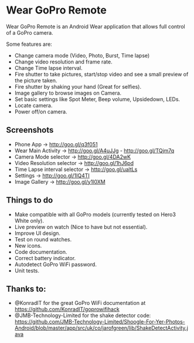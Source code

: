 # Wear GoPro Remote

Wear GoPro Remote is an Android Wear application that allows full control of a GoPro camera.

Some features are:

* Change camera mode (Video, Photo, Burst, Time lapse)
* Change video resolution and frame rate.
* Change Time lapse interval.
* Fire shutter to take pictures, start/stop video and see a small preview of the picture taken.
* Fire shutter by shaking your hand (Great for selfies).
* Image gallery to browse images on Camera.
* Set basic settings like Spot Meter, Beep volume, Upsidedown, LEDs.
* Locate camera.
* Power off/on camera.

## Screenshots
* Phone App -> http://goo.gl/q3f051
* Wear Main Activity -> http://goo.gl/A4uJJg - http://goo.gl/TQjm7q
* Camera Mode selector -> http://goo.gl/4DA2wK
* Video Resolution selector -> http://goo.gl/1hJ6pd
* Time Lapse interval selector -> http://goo.gl/ualtLs
* Settings -> http://goo.gl/1IQ4TI
* Image Gallery -> http://goo.gl/y1I0XM

## Things to do
* Make compatible with all GoPro models (currently tested on Hero3 White only).
* Live preview on watch (Nice to have but not essential).
* Improve UI design.
* Test on round watches.
* New icons.
* Code documentation.
* Correct battery indicator.
* Autodetect GoPro WiFi password.
* Unit tests.  

## Thanks to:
* @KonradIT for the great GoPro WiFi documentation at https://github.com/KonradIT/goprowifihack
* @JMB-Technology-Limited for the shake detector code: https://github.com/JMB-Technology-Limited/Shoogle-For-Yer-Photos-Android/blob/master/app/src/uk/co/jarofgreen/lib/ShakeDetectActivity.java
